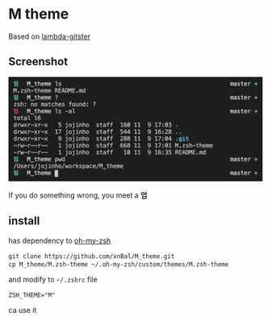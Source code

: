 # M theme

Based on [lambda-gitster](https://github.com/ergenekonyigit/lambda-gitster)

## Screenshot

![img](./img.png)

If you do something wrong, you meet a **엄**

## install

has dependency to [oh-my-zsh](https://github.com/robbyrussell/oh-my-zsh)

```
git clone https://github.com/xnBal/M_theme.git
cp M_theme/M.zsh-theme ~/.oh-my-zsh/custom/themes/M.zsh-theme
```

and modify to `~/.zshrc` file

```
ZSH_THEME="M"
```

ca use it
